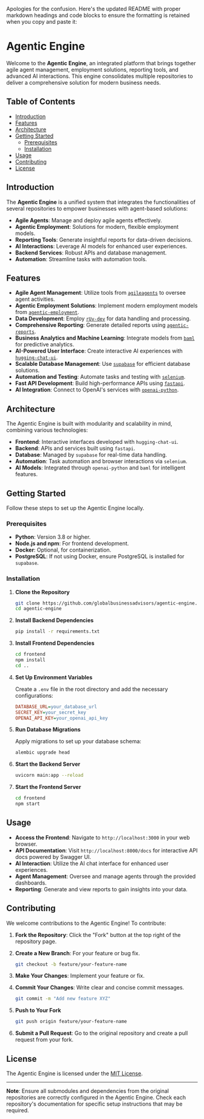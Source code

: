 Apologies for the confusion. Here's the updated README with proper markdown headings and code blocks to ensure the formatting is retained when you copy and paste it:

# Agentic Engine

Welcome to the **Agentic Engine**, an integrated platform that brings together agile agent management, employment solutions, reporting tools, and advanced AI interactions. This engine consolidates multiple repositories to deliver a comprehensive solution for modern business needs.

## Table of Contents

- [Introduction](#introduction)
- [Features](#features)
- [Architecture](#architecture)
- [Getting Started](#getting-started)
  - [Prerequisites](#prerequisites)
  - [Installation](#installation)
- [Usage](#usage)
- [Contributing](#contributing)
- [License](#license)

## Introduction

The **Agentic Engine** is a unified system that integrates the functionalities of several repositories to empower businesses with agent-based solutions:

- **Agile Agents**: Manage and deploy agile agents effectively.
- **Agentic Employment**: Solutions for modern, flexible employment models.
- **Reporting Tools**: Generate insightful reports for data-driven decisions.
- **AI Interactions**: Leverage AI models for enhanced user experiences.
- **Backend Services**: Robust APIs and database management.
- **Automation**: Streamline tasks with automation tools.

## Features

- **Agile Agent Management**: Utilize tools from [`agileagents`](https://github.com/globalbusinessadvisors/agileagents) to oversee agent activities.
- **Agentic Employment Solutions**: Implement modern employment models from [`agentic-employment`](https://github.com/globalbusinessadvisors/agentic-employment).
- **Data Development**: Employ [`rUv-dev`](https://github.com/globalbusinessadvisors/rUv-dev) for data handling and processing.
- **Comprehensive Reporting**: Generate detailed reports using [`agentic-reports`](https://github.com/globalbusinessadvisors/agentic-reports).
- **Business Analytics and Machine Learning**: Integrate models from [`baml`](https://github.com/globalbusinessadvisors/baml) for predictive analytics.
- **AI-Powered User Interface**: Create interactive AI experiences with [`hugging-chat-ui`](https://github.com/globalbusinessadvisors/hugging-chat-ui).
- **Scalable Database Management**: Use [`supabase`](https://github.com/globalbusinessadvisors/supabase) for efficient database solutions.
- **Automation and Testing**: Automate tasks and testing with [`selenium`](https://github.com/globalbusinessadvisors/selenium).
- **Fast API Development**: Build high-performance APIs using [`fastapi`](https://github.com/globalbusinessadvisors/fastapi).
- **AI Integration**: Connect to OpenAI's services with [`openai-python`](https://github.com/globalbusinessadvisors/openai-python).

## Architecture

The Agentic Engine is built with modularity and scalability in mind, combining various technologies:

- **Frontend**: Interactive interfaces developed with `hugging-chat-ui`.
- **Backend**: APIs and services built using `fastapi`.
- **Database**: Managed by `supabase` for real-time data handling.
- **Automation**: Task automation and browser interactions via `selenium`.
- **AI Models**: Integrated through `openai-python` and `baml` for intelligent features.

## Getting Started

Follow these steps to set up the Agentic Engine locally.

### Prerequisites

- **Python**: Version 3.8 or higher.
- **Node.js and npm**: For frontend development.
- **Docker**: Optional, for containerization.
- **PostgreSQL**: If not using Docker, ensure PostgreSQL is installed for `supabase`.

### Installation

1. **Clone the Repository**

   ```bash
   git clone https://github.com/globalbusinessadvisors/agentic-engine.git
   cd agentic-engine
   ```

2. **Install Backend Dependencies**

   ```bash
   pip install -r requirements.txt
   ```

3. **Install Frontend Dependencies**

   ```bash
   cd frontend
   npm install
   cd ..
   ```

4. **Set Up Environment Variables**

   Create a `.env` file in the root directory and add the necessary configurations:

   ```ini
   DATABASE_URL=your_database_url
   SECRET_KEY=your_secret_key
   OPENAI_API_KEY=your_openai_api_key
   ```

5. **Run Database Migrations**

   Apply migrations to set up your database schema:

   ```bash
   alembic upgrade head
   ```

6. **Start the Backend Server**

   ```bash
   uvicorn main:app --reload
   ```

7. **Start the Frontend Server**

   ```bash
   cd frontend
   npm start
   ```

## Usage

- **Access the Frontend**: Navigate to `http://localhost:3000` in your web browser.
- **API Documentation**: Visit `http://localhost:8000/docs` for interactive API docs powered by Swagger UI.
- **AI Interaction**: Utilize the AI chat interface for enhanced user experiences.
- **Agent Management**: Oversee and manage agents through the provided dashboards.
- **Reporting**: Generate and view reports to gain insights into your data.

## Contributing

We welcome contributions to the Agentic Engine! To contribute:

1. **Fork the Repository**: Click the "Fork" button at the top right of the repository page.
2. **Create a New Branch**: For your feature or bug fix.

   ```bash
   git checkout -b feature/your-feature-name
   ```

3. **Make Your Changes**: Implement your feature or fix.
4. **Commit Your Changes**: Write clear and concise commit messages.

   ```bash
   git commit -m "Add new feature XYZ"
   ```

5. **Push to Your Fork**

   ```bash
   git push origin feature/your-feature-name
   ```

6. **Submit a Pull Request**: Go to the original repository and create a pull request from your fork.

## License

The Agentic Engine is licensed under the [MIT License](LICENSE).

---

**Note**: Ensure all submodules and dependencies from the original repositories are correctly configured in the Agentic Engine. Check each repository's documentation for specific setup instructions that may be required.
